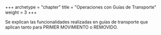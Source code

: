 +++
archetype = "chapter"
title = "Operaciones con Guías de Transporte"
weight = 3
+++

Se explican las funcionalidades realizadas en guías de transporte que aplican tanto para PRIMER MOVIMIENTO o REMOVIDO.

